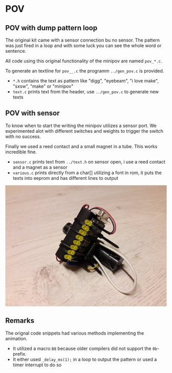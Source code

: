 # POV

## POV with dump pattern loop

The original kit came with a sensor connection bu no sensor. The pattern was
just fired in a loop and with some luck you can see the whole word or sentence.

All code using this original functionality of the minipov are named `pov_*.c`.

To generate an textline for `pov__.c` the programm `../gen_pov.c` is provided.

- `*.h` contains the text as pattern like "digg", "eyebeam", "i love make",
  "sxsw", "make" or "minipov"
- `text.c` prints text from the header, use `../gen_pov.c` to generate new texts

## POV with sensor

To know when to start the writing the minipov utilizes a sensor port. We
experimented alot with different switches and weights to trigger the switch
with no success.

Finally we used a reed contact and a small magnet in a tube.
This works incredible fine.

- `sensor.c` prints text from `../text.h` on sensor open, i use a reed contact
  and a magnet as a sensor
- `various.c` prints directly from a char[] utilizing a font in rom, it puts
  the texts into eeprom and has different lines to output

![IMG](../media/2021-09-05-22-16-34-0007.sized.jpg)

## Remarks

The orignal code snippets had various methods implementing the animation.

- It utilized a macro `B8` because older compilers did not support the
  `0b`-prefix.
- It either used `_delay_ms(1);` in a loop to output the pattern or used a
  timer interrupt to do so

